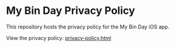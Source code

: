 # My Bin Day Privacy Policy

This repository hosts the privacy policy for the My Bin Day iOS app.

View the privacy policy: [privacy-policy.html](privacy-policy.html)
